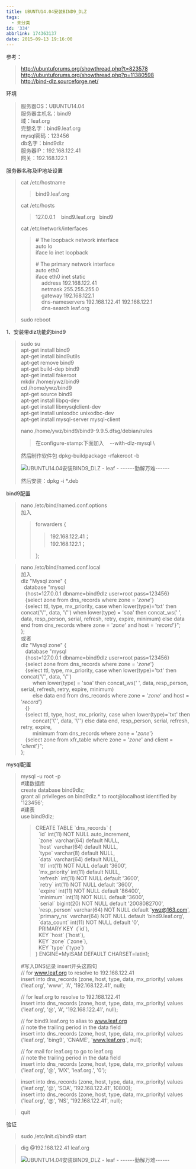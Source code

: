```yaml
---
title: UBUNTU14.04安装BIND9_DLZ
tags:
  - 未分类
id: '334'
abbrlink: 174363137
date: 2015-09-13 19:16:00
---
```


参考：  

> http://ubuntuforums.org/showthread.php?t=823578  
> http://ubuntuforums.org/showthread.php?p=11380598  
> http://bind-dlz.sourceforge.net/  

  
环境  

> 服务器OS：UBUNTU14.04  
> 服务器主机名：bind9  
> 域：leaf.org  
> 完整名字：bind9.leaf.org  
> mysql密码：123456  
> db名字：bind9dlz  
> 服务器IP：192.168.122.41  
> 网关：192.168.122.1  
>   

服务器名称及IP地址设置  

> cat /etc/hostname  
> 
> > bind9.leaf.org  
> 
> cat /etc/hosts  
> 
> > 127.0.0.1    bind9.leaf.org   bind9  
> 
> cat /etc/network/interfaces  
> 
> > \# The loopback network interface  
> > auto lo  
> > iface lo inet loopback  
> >   
> > \# The primary network interface  
> > auto eth0  
> > iface eth0 inet static  
> >     address 192.168.122.41  
> >     netmask 255.255.255.0  
> >     gateway 192.168.122.1  
> >     dns-nameservers 192.168.122.41 192.168.122.1  
> >     dns-search leaf.org  
> 
> sudo reboot  

  
1、安装带dlz功能的bind9  

> sudo su  
> apt-get install bind9  
> apt-get install bind9utils  
> apt-get remove bind9  
> apt-get build-dep bind9  
> apt-get install fakeroot  
> mkdir /home/ywz/bind9  
> cd /home/ywz/bind9  
> apt-get source bind9  
> apt-get install libpq-dev  
> apt-get install libmysqlclient-dev  
> apt-get install unixodbc unixodbc-dev  
> apt-get install mysql-server mysql-client  
>   
> nano /home/ywz/bind9/bind9-9.9.5.dfsg/debian/rules  
> 
> > 在configure-stamp:下面加入    --with-dlz-mysql \\  
> 
> 然后制作软件包 dpkg-buildpackage -rfakeroot -b  
> 
> ![UBUNTU14.04安装BIND9_DLZ - leaf - ------勤解万难------](http://img2.ph.126.net/dZv-i8qbHFlbF3c5bOJeOQ==/6631405315769279714.png "UBUNTU14.04安装BIND9_DLZ - leaf - ------勤解万难------")
> 
> 然后安装：dpkg -i \*.deb  

  
bind9配置  

> nano /etc/bind/named.conf.options  
> 加入  
> 
> > forwarders {  
> > 
> > > 192.168.122.41；  
> > > 192.168.122.1；  
> > 
> > };  

> nano /etc/bind/named.conf.local  
> 加入  
> dlz "Mysql zone" {  
>   database "mysql  
>    {host=127.0.0.1 dbname=bind9dlz user=root pass=123456}  
>    {select zone from dns\_records where zone = '$zone$'}  
>    {select ttl, type, mx\_priority, case when lower(type)='txt' then concat('\\"', data, '\\"') when lower(type) = 'soa' then concat\_ws(' ', data, resp\_person, serial, refresh, retry, expire, minimum) else data end from dns\_records where zone = '$zone$' and host = '$record$'}";  
> };  
> 或者  
> dlz "Mysql zone" {  
>    database "mysql  
>    {host=127.0.0.1 dbname=bind9dlz user=root pass=123456}  
>    {select zone from dns\_records where zone = '$zone$'}  
>    {select ttl, type, mx\_priority, case when lower(type)='txt' then concat('\\"', data, '\\"')  
>         when lower(type) = 'soa' then concat\_ws(' ', data, resp\_person, serial, refresh, retry, expire, minimum)  
>         else data end from dns\_records where zone = '$zone$' and host = '$record$'}  
>    {}  
>    {select ttl, type, host, mx\_priority, case when lower(type)='txt' then  
>         concat('\\"', data, '\\"') else data end, resp\_person, serial, refresh, retry, expire,  
>         minimum from dns\_records where zone = '$zone$'}  
>    {select zone from xfr\_table where zone = '$zone$' and client = '$client$'}";  
> };  
>   

  
mysql配置  

> mysql -u root -p  
> #建数据库  
> create database bind9dlz;  
> grant all privileges on bind9dlz.\* to root@localhost identified by '123456';  
> #建表  
> use bind9dlz;  
> 
> > CREATE TABLE \`dns\_records\` (  
> >   \`id\` int(11) NOT NULL auto\_increment,  
> >   \`zone\` varchar(64) default NULL,  
> >   \`host\` varchar(64) default NULL,  
> >   \`type\` varchar(8) default NULL,  
> >   \`data\` varchar(64) default NULL,  
> >   \`ttl\` int(11) NOT NULL default '3600',  
> >   \`mx\_priority\` int(11) default NULL,  
> >   \`refresh\` int(11) NOT NULL default '3600',  
> >   \`retry\` int(11) NOT NULL default '3600',  
> >   \`expire\` int(11) NOT NULL default '86400',  
> >   \`minimum\` int(11) NOT NULL default '3600',  
> >   \`serial\` bigint(20) NOT NULL default '2008082700',  
> >   \`resp\_person\` varchar(64) NOT NULL default 'ywz@163.com',  
> >   \`primary\_ns\` varchar(64) NOT NULL default 'bind9.leaf.org',  
> >   \`data\_count\` int(11) NOT NULL default '0',  
> >   PRIMARY KEY  (\`id\`),  
> >   KEY \`host\` (\`host\`),  
> >   KEY \`zone\` (\`zone\`),  
> >   KEY \`type\` (\`type\`)  
> > ) ENGINE=MyISAM DEFAULT CHARSET=latin1;  
> 
> #写入DNS记录 insert开头这四句  
> // for www.leaf.org to resolve to 192.168.122.41  
> insert into dns\_records (zone, host, type, data, mx\_priority) values ('leaf.org', 'www', 'A', '192.168.122.41', null);  
>   
> // for leaf.org to resolve to 192.168.122.41  
> insert into dns\_records (zone, host, type, data, mx\_priority) values ('leaf.org', '@', 'A', '192.168.122.41', null);  
>   
> // for bind9.leaf.org to alias to www.leaf.org  
> // note the trailing period in the data field  
> insert into dns\_records (zone, host, type, data, mx\_priority) values ('leaf.org', 'bing9', 'CNAME', 'www.leaf.org.', null);  
>   
> // for mail for leaf.org to go to leaf.org  
> // note the trailing period in the data field  
> insert into dns\_records (zone, host, type, data, mx\_priority) values ('leaf.org', '@', 'MX', 'leaf.org.', '0');  

  

> insert into dns\_records (zone, host, type, data, mx\_priority) values ('leaf.org', '@', 'SOA', '192.168.122.41', 10800);  
> insert into dns\_records (zone, host, type, data, mx\_priority) values ('leaf.org', '@', 'NS', '192.168.122.41', null);  

  

> quit  

  
验证  

> sudo /etc/init.d/bind9 start  
>   

> dig @192.168.122.41 leaf.org  
> 
> ![UBUNTU14.04安装BIND9_DLZ - leaf - ------勤解万难------](http://img2.ph.126.net/j_E32s1s-kz3vAm_aRaiNg==/6630455337723668096.png "UBUNTU14.04安装BIND9_DLZ - leaf - ------勤解万难------")
> 
>